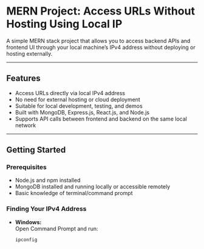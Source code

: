 # MERN Project: Access URLs Without Hosting Using Local IP

A simple MERN stack project that allows you to access backend APIs and frontend UI through your local machine’s IPv4 address without deploying or hosting externally.

---

## Features

- Access URLs directly via local IPv4 address
- No need for external hosting or cloud deployment
- Suitable for local development, testing, and demos
- Built with MongoDB, Express.js, React.js, and Node.js
- Supports API calls between frontend and backend on the same local network

---

## Getting Started

### Prerequisites

- Node.js and npm installed
- MongoDB installed and running locally or accessible remotely
- Basic knowledge of terminal/command prompt

### Finding Your IPv4 Address

- **Windows:**  
  Open Command Prompt and run:
  ```bash
  ipconfig
